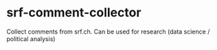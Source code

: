 # srf-comment-collector
Collect comments from srf.ch. Can be used for research (data science / political analysis)
